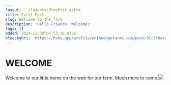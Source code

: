 ```yaml
---
layout: ../layouts/BlogPost.astro
title: First Post
slug: Welcome to the farm
description: 'Hello Friends, Welcome!'
tags: []
added: 2024-11-30T04:53:36.872Z
blueskyUri: 'https://bsky.app/profile/ontheedgefarms.com/post/3lc5f6akxpk24'
---
```


# WELCOME

Welcome to our little home on the web for our farm.  Much more to come.![](/assets/OnTheEdgeFarmsLogo.png)
